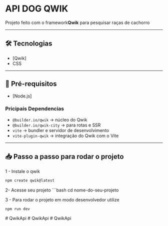 # API DOG QWIK

Projeto feito com  o framework**Qwik** para pesquisar raças de cachorro 

---

## 🛠 Tecnologias

- [Qwik] 
- CSS  

---

## 🚀 Pré-requisitos

- [Node.js] 

### Pricipais Dependencias 

- `@builder.io/qwik` → núcleo do Qwik  
- `@builder.io/qwik-city` → para rotas e SSR  
- `vite` → bundler e servidor de desenvolvimento  
- `vite-plugin-qwik` → integração do Qwik com o Vite


---

## 📥 Passo a passo para rodar o projeto

1 - Instale o qwik 
   ```bash
npm create qwik@latest
 ```

   2- Acesse seu projeto
      ```bash
   cd nome-do-seu-projeto
      


   3 - Para rodar o projeto em modo desenvolvedor utilize 
 ```bash
npm run dev
```
#   Q w i k A p i  
 #   Q w i k A p i  
 #   Q w i k A p i  
 